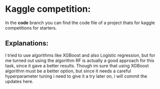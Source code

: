 # Kaggle competition:
In the __code__ branch you can find the code file of a project thats for kaggle competitions for starters.
## Explanations: 
I tried to use algorithms like XGBoost and also Logistic regression, but for me turned out using the algorithm RF is actually a good approach for this task, since it gave a better results. 
Though im sure that using XGBoost algorithm must be a better option, but since it needs a careful hyperparameter tuning i need to give it a try later on, i will commit the updates here. 
   
